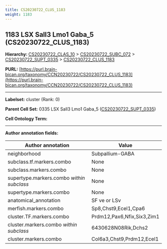 ```yaml
---
title: CS20230722_CLUS_1183
weight: 1183
---
```

## 1183 LSX Sall3 Lmo1 Gaba_5 (CS20230722_CLUS_1183)
<b>Hierarchy: </b>
[CS20230722_CLAS_10](../CS20230722_CLAS_10) >
[CS20230722_SUBC_072](../CS20230722_SUBC_072) >
[CS20230722_SUPT_0335](../CS20230722_SUPT_0335) >
[CS20230722_CLUS_1183](../CS20230722_CLUS_1183)

**PURL:** [https://purl.brain-bican.org/taxonomy/CCN20230722/CS20230722_CLUS_1183](https://purl.brain-bican.org/taxonomy/CCN20230722/CS20230722_CLUS_1183)

---


**Labelset:** cluster (Rank: 0)

**Parent Cell Set:** 0335 LSX Sall3 Lmo1 Gaba_5 ([CS20230722_SUPT_0335](../CS20230722_SUPT_0335))



**Cell Ontology Term:** 

[MARKER GENES.]: #


---

[TRANSFERRED ANNOTATIONS.]: #


[AUTHOR ANNOTATION FIELDS.]: #


**Author annotation fields:**

| Author annotation | Value |
|-------------------|-------|
|neighborhood|Subpallium-GABA|
|subclass.tf.markers.combo|None|
|subclass.markers.combo|None|
|supertype.markers.combo _within subclass_|None|
|supertype.markers.combo|None|
|anatomical_annotation|SF ve or LSv|
|merfish.markers.combo|Sp8,Chst9,Ecel1,Cpa6|
|cluster.TF.markers.combo|Prdm12,Pax6,Nfix,Six3,Zim1|
|cluster.markers.combo _within subclass_|6430628N08Rik,Dchs2|
|cluster.markers.combo|Col6a3,Chst9,Prdm12,Ecel1|

